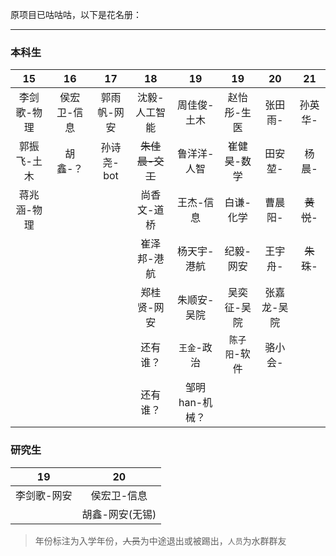 原项目已咕咕咕，以下是花名册：
***
### 本科生
|15|16|17|18|19|19|20|21|
|:----:|:----:|:----:|:----:|:----:|:----:|:----:|:----:|
|李剑歌-物理|侯宏卫-信息|郭雨帆-网安|沈毅-人工智能|周佳俊-土木|赵怡彤-生医|张田雨-|孙英华-|
|郭振飞-土木|胡鑫-？|孙诗尧-bot|~~朱佳晨-交工~~|鲁洋洋-人智|崔健昊-数学|田安堃-|杨晨-|
|蒋兆涵-物理|||尚香文-道桥|王杰-信息|白谦-化学|曹晨阳-|~~黄悦~~-|
||||崔泽邦-港航|杨天宇-港航|纪毅-网安|王宇舟-|~~朱珠~~-|
||||郑桂贤-网安|朱顺安-吴院|吴奕征-吴院|张嘉龙-吴院|
||||还有谁？|`王金`-政治|`陈子阳`-软件|骆小会-|
||||还有谁？|邹明han-机械？|||

### 研究生
|19|20|
|:----:|:----:|
|李剑歌-网安|侯宏卫-信息|
||胡鑫-网安(无锡)|
>年份标注为入学年份，~~人员~~为中途退出或被踢出，`人员`为水群群友
